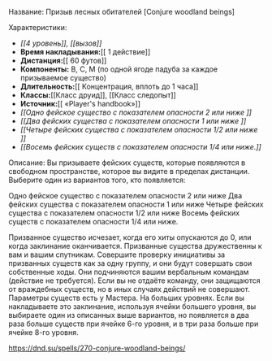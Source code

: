 Название: Призыв лесных обитателей \[Conjure woodland beings] 

Характеристики:
- *[[4 уровень]], [[вызов]]*
- **Время накладывания:**[[ 1 действие]]
- **Дистанция:**[[ 60 футов]]
- **Компоненты:** В, С, М (по одной ягоде падуба за каждое призываемое существо)
- **Длительность:**[[ Концентрация, вплоть до 1 часа]]
- **Классы:**[[Класс  друид]], [[Класс следопыт]]
- **Источник:**[[ «Player's handbook»]]
- *[[Одно фейское существо с показателем опасности 2 или ниже ]]*
- *[[Два фейских существа с показателем опасности 1 или ниже ]]*
- *[[Четыре фейских существа с показателем опасности 1/2 или ниже ]]*
- *[[Восемь фейских существ с показателем опасности 1/4 или ниже.]]*

Описание:
Вы призываете фейских существ, которые появляются в свободном пространстве, которое вы видите в пределах дистанции. Выберите один из вариантов того, кто появляется:

Одно фейское существо с показателем опасности 2 или ниже 
Два фейских существа с показателем опасности 1 или ниже 
Четыре фейских существа с показателем опасности 1/2 или ниже 
Восемь фейских существ с показателем опасности 1/4 или ниже.

Призванное существо исчезает, когда его хиты опускаются до 0, или когда заклинание оканчивается.
Призванные существа дружественны к вам и вашим спутникам. Совершите проверку инициативы за призванных существ как за одну группу, и они будут совершать свои собственные ходы. Они подчиняются вашим вербальным командам (действие не требуется). Если вы не отдаёте команду, они защищаются от враждебных существ, но в иных случаях действий не совершают.
Параметры существ есть у Мастера.
На больших уровнях. Если вы накладываете это заклинание, используя ячейки большего уровня, вы выбираете один из описанных выше вариантов, но появляется в два раза больше существ при ячейке 6-го уровня, и в три раза больше при ячейке 8-го уровня.

https://dnd.su/spells/270-conjure-woodland-beings/